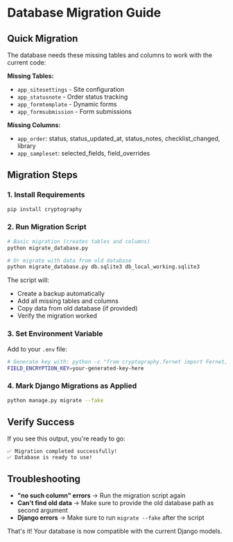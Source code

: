 # Database Migration Guide

## Quick Migration

The database needs these missing tables and columns to work with the current code:

**Missing Tables:**
- `app_sitesettings` - Site configuration
- `app_statusnote` - Order status tracking  
- `app_formtemplate` - Dynamic forms
- `app_formsubmission` - Form submissions

**Missing Columns:**
- `app_order`: status, status_updated_at, status_notes, checklist_changed, library
- `app_sampleset`: selected_fields, field_overrides

## Migration Steps

### 1. Install Requirements
```bash
pip install cryptography
```

### 2. Run Migration Script
```bash
# Basic migration (creates tables and columns)
python migrate_database.py

# Or migrate with data from old database
python migrate_database.py db.sqlite3 db_local_working.sqlite3
```

The script will:
- Create a backup automatically
- Add all missing tables and columns
- Copy data from old database (if provided)
- Verify the migration worked

### 3. Set Environment Variable
Add to your `.env` file:
```bash
# Generate key with: python -c "from cryptography.fernet import Fernet; print(Fernet.generate_key().decode())"
FIELD_ENCRYPTION_KEY=your-generated-key-here
```

### 4. Mark Django Migrations as Applied
```bash
python manage.py migrate --fake
```

## Verify Success

If you see this output, you're ready to go:
```
✅ Migration completed successfully!
✅ Database is ready to use!
```

## Troubleshooting

- **"no such column" errors** → Run the migration script again
- **Can't find old data** → Make sure to provide the old database path as second argument
- **Django errors** → Make sure to run `migrate --fake` after the script

That's it! Your database is now compatible with the current Django models.